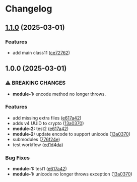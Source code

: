# Changelog

## [1.1.0](https://github.com/Mohammad-Dwairi/axion-release-test/compare/v1.0.0...v1.1.0) (2025-03-01)


### Features

* add main class11 ([ce72762](https://github.com/Mohammad-Dwairi/axion-release-test/commit/ce72762a4a825408685c38eddfe8e70ccec79452))

## 1.0.0 (2025-03-01)


### ⚠ BREAKING CHANGES

* **module-1:** encode method no longer throws.

### Features

* add missing extra files ([e617a42](https://github.com/Mohammad-Dwairi/axion-release-test/commit/e617a4210cd7ca456473b69cd9cda218fd872756))
* adds v4 UUID to crypto ([13a0370](https://github.com/Mohammad-Dwairi/axion-release-test/commit/13a0370d383f39c151cd447c7588e3296fd63d90))
* **module-2:** test2 ([e617a42](https://github.com/Mohammad-Dwairi/axion-release-test/commit/e617a4210cd7ca456473b69cd9cda218fd872756))
* **module-2:** update encode to support unicode ([13a0370](https://github.com/Mohammad-Dwairi/axion-release-test/commit/13a0370d383f39c151cd447c7588e3296fd63d90))
* submodules ([776f24e](https://github.com/Mohammad-Dwairi/axion-release-test/commit/776f24e0a16e34a261881edd9d73b3c357111f5d))
* test workflow ([ed1d4da](https://github.com/Mohammad-Dwairi/axion-release-test/commit/ed1d4da4225dfbda23a32a812d5f602bef0ad99e))


### Bug Fixes

* **module-1:** test1 ([e617a42](https://github.com/Mohammad-Dwairi/axion-release-test/commit/e617a4210cd7ca456473b69cd9cda218fd872756))
* **module-1:** unicode no longer throws exception ([13a0370](https://github.com/Mohammad-Dwairi/axion-release-test/commit/13a0370d383f39c151cd447c7588e3296fd63d90))

